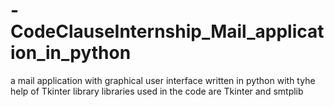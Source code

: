 # -CodeClauseInternship_Mail_application_in_python
a mail application with graphical user interface written in python with tyhe help of Tkinter library 
libraries used in the code are Tkinter and smtplib
